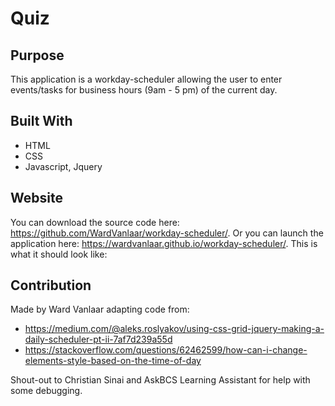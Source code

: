 # Quiz

## Purpose
This application is a workday-scheduler allowing the user to enter events/tasks for business hours (9am - 5 pm) of the current day.

## Built With
* HTML
* CSS
* Javascript, Jquery

## Website
You can download the source code here: https://github.com/WardVanlaar/workday-scheduler/.
Or you can launch the application here: https://wardvanlaar.github.io/workday-scheduler/.
This is what it should look like:



## Contribution
Made by Ward Vanlaar adapting code from: 

* https://medium.com/@aleks.roslyakov/using-css-grid-jquery-making-a-daily-scheduler-pt-ii-7af7d239a55d
* https://stackoverflow.com/questions/62462599/how-can-i-change-elements-style-based-on-the-time-of-day

Shout-out to Christian Sinai and AskBCS Learning Assistant for help with some debugging.
